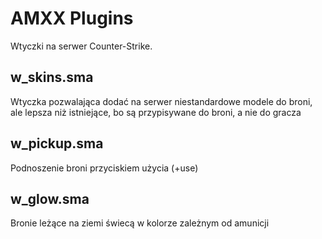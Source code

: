 # AMXX Plugins

Wtyczki na serwer Counter-Strike.

## w_skins.sma
Wtyczka pozwalająca dodać na serwer niestandardowe modele do broni, ale lepsza niż istniejące, bo są przypisywane do broni, a nie do gracza

## w_pickup.sma
Podnoszenie broni przyciskiem użycia (+use)

## w_glow.sma
Bronie leżące na ziemi świecą w kolorze zależnym od amunicji
